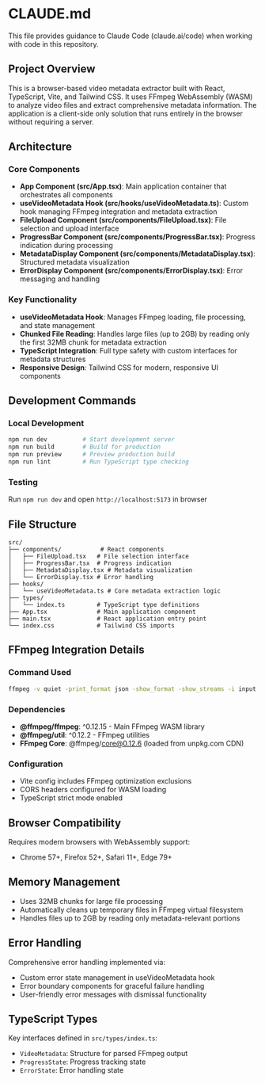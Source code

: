 # CLAUDE.md

This file provides guidance to Claude Code (claude.ai/code) when working with code in this repository.

## Project Overview

This is a browser-based video metadata extractor built with React, TypeScript, Vite, and Tailwind CSS. It uses FFmpeg WebAssembly (WASM) to analyze video files and extract comprehensive metadata information. The application is a client-side only solution that runs entirely in the browser without requiring a server.

## Architecture

### Core Components

- **App Component (src/App.tsx)**: Main application container that orchestrates all components
- **useVideoMetadata Hook (src/hooks/useVideoMetadata.ts)**: Custom hook managing FFmpeg integration and metadata extraction
- **FileUpload Component (src/components/FileUpload.tsx)**: File selection and upload interface
- **ProgressBar Component (src/components/ProgressBar.tsx)**: Progress indication during processing
- **MetadataDisplay Component (src/components/MetadataDisplay.tsx)**: Structured metadata visualization
- **ErrorDisplay Component (src/components/ErrorDisplay.tsx)**: Error messaging and handling

### Key Functionality

- **useVideoMetadata Hook**: Manages FFmpeg loading, file processing, and state management
- **Chunked File Reading**: Handles large files (up to 2GB) by reading only the first 32MB chunk for metadata extraction
- **TypeScript Integration**: Full type safety with custom interfaces for metadata structures
- **Responsive Design**: Tailwind CSS for modern, responsive UI components

## Development Commands

### Local Development
```bash
npm run dev          # Start development server
npm run build        # Build for production
npm run preview      # Preview production build
npm run lint         # Run TypeScript type checking
```

### Testing
Run `npm run dev` and open `http://localhost:5173` in browser

## File Structure

```
src/
├── components/           # React components
│   ├── FileUpload.tsx   # File selection interface
│   ├── ProgressBar.tsx  # Progress indication
│   ├── MetadataDisplay.tsx # Metadata visualization
│   └── ErrorDisplay.tsx # Error handling
├── hooks/
│   └── useVideoMetadata.ts # Core metadata extraction logic
├── types/
│   └── index.ts         # TypeScript type definitions
├── App.tsx              # Main application component
├── main.tsx             # React application entry point
└── index.css            # Tailwind CSS imports
```

## FFmpeg Integration Details

### Command Used
```bash
ffmpeg -v quiet -print_format json -show_format -show_streams -i input.ext
```

### Dependencies
- **@ffmpeg/ffmpeg**: ^0.12.15 - Main FFmpeg WASM library
- **@ffmpeg/util**: ^0.12.2 - FFmpeg utilities
- **FFmpeg Core**: @ffmpeg/core@0.12.6 (loaded from unpkg.com CDN)

### Configuration
- Vite config includes FFmpeg optimization exclusions
- CORS headers configured for WASM loading
- TypeScript strict mode enabled

## Browser Compatibility

Requires modern browsers with WebAssembly support:
- Chrome 57+, Firefox 52+, Safari 11+, Edge 79+

## Memory Management

- Uses 32MB chunks for large file processing
- Automatically cleans up temporary files in FFmpeg virtual filesystem
- Handles files up to 2GB by reading only metadata-relevant portions

## Error Handling

Comprehensive error handling implemented via:
- Custom error state management in useVideoMetadata hook
- Error boundary components for graceful failure handling
- User-friendly error messages with dismissal functionality

## TypeScript Types

Key interfaces defined in `src/types/index.ts`:
- `VideoMetadata`: Structure for parsed FFmpeg output
- `ProgressState`: Progress tracking state
- `ErrorState`: Error handling state